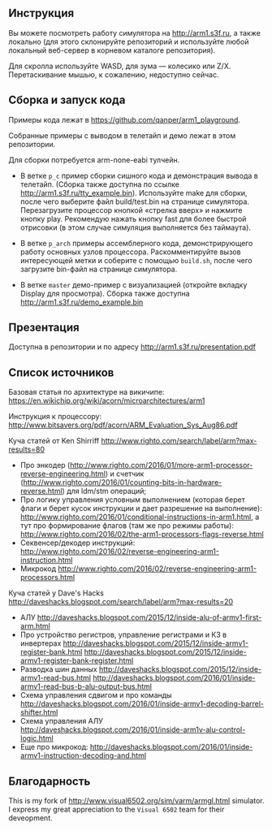 ## Инструкция

Вы можете посмотреть работу симулятора на http://arm1.s3f.ru, а также локально (для этого склонируйте репозиторий и используйте любой локальный веб-сервер в корневом каталоге репозитория).

Для скролла используйте WASD, для зума — колесико или Z/X. Перетаскивание мышью, к сожалению, недоступно сейчас.

## Cборка и запуск кода
Примеры кода лежат в https://github.com/qanper/arm1_playground.

Собранные примеры с выводом в телетайп и демо лежат в этом репозитории.

Для сборки потребуется arm-none-eabi тулчейн.

* В ветке `p_c` пример сборки сишного кода и демонстрация вывода в телетайп. (Сборка также доступна по ссылке http://arm1.s3f.ru/tty_example.bin). Используйте make для сборки, после чего выберите файл build/test.bin на странице симулятора. Перезагрузите процессор кнопкой «стрелка вверх» и нажмите кнопку play. Рекомендую нажать кнопку fast для более быстрой отрисовки (в этом случае симуляция выполняется без таймаута).

* В ветке `p_arch` примеры ассемблерного кода, демонстрирующего работу основных узлов процессора. Раскомментируйте вызов интересующей метки и соберите с помощью `build.sh`, после чего загрузите bin-файл на странице симулятора.

* В ветке `master` демо-пример с визуализацией (откройте вкладку Display для просмотра). Сборка также доступна http://arm1.s3f.ru/demo_example.bin

## Презентация

Доступна в репозитории и по адресу http://arm1.s3f.ru/presentation.pdf

## Список источников

Базовая статья по архитектуре на викичипе: https://en.wikichip.org/wiki/acorn/microarchitectures/arm1

Инструкция к процессору: http://www.bitsavers.org/pdf/acorn/ARM_Evaluation_Sys_Aug86.pdf

Куча статей от Ken Shirriff http://www.righto.com/search/label/arm?max-results=80

* Про энкодер (http://www.righto.com/2016/01/more-arm1-processor-reverse-engineering.html) и счетчик (http://www.righto.com/2016/01/counting-bits-in-hardware-reverse.html) для ldm/stm операций;
* Про логику управления условным выполнением (которая берет флаги и берет кусок инструкции и дает разрешение на выполнение): http://www.righto.com/2016/01/conditional-instructions-in-arm1.html, а тут про формирование флагов (там же про режимы работы): http://www.righto.com/2016/02/the-arm1-processors-flags-reverse.html 
* Секвенсер/декодер инструкций: http://www.righto.com/2016/02/reverse-engineering-arm1-instruction.html
* Микрокод http://www.righto.com/2016/02/reverse-engineering-arm1-processors.html


Куча статей у Dave's Hacks http://daveshacks.blogspot.com/search/label/arm?max-results=20

* АЛУ http://daveshacks.blogspot.com/2015/12/inside-alu-of-armv1-first-arm.html
* Про устройство регистров, управление регистрами и КЗ в инвертерах http://daveshacks.blogspot.com/2015/12/inside-armv1-register-bank.html
http://daveshacks.blogspot.com/2015/12/inside-armv1-register-bank-register.html
* Разводка шин данных http://daveshacks.blogspot.com/2015/12/inside-armv1-read-bus.html
http://daveshacks.blogspot.com/2016/01/inside-armv1-read-bus-b-alu-output-bus.html
* Схема управления сдвигом и про команды http://daveshacks.blogspot.com/2016/01/inside-armv1-decoding-barrel-shifter.html
* Схема управления АЛУ http://daveshacks.blogspot.com/2016/01/inside-arm1v-alu-control-logic.html
* Еще про микрокод: http://daveshacks.blogspot.com/2016/01/inside-armv1-instruction-decoding-and.html

## Благодарность

This is my fork of http://www.visual6502.org/sim/varm/armgl.html simulator. I express my great appreciation to the `Visual 6502` team for their deveopment.
